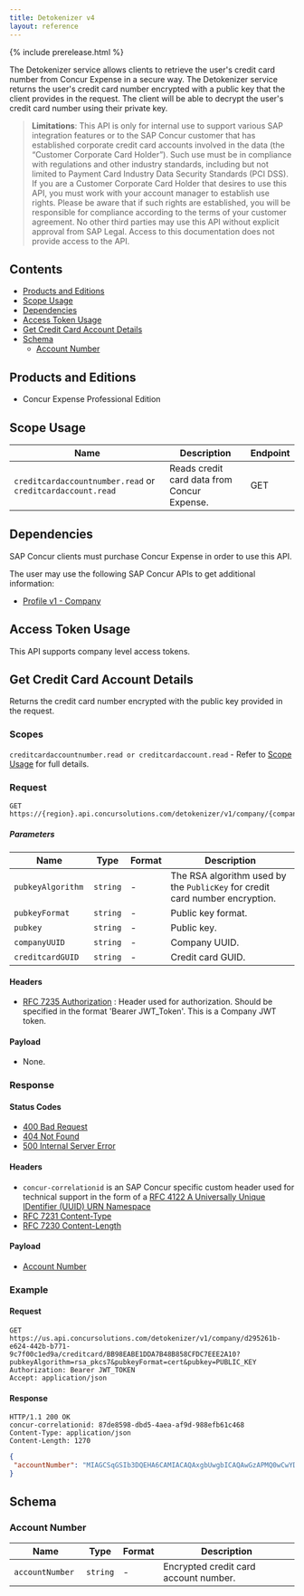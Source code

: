 ```yaml
---
title: Detokenizer v4
layout: reference
---
```


{% include prerelease.html %}

The Detokenizer service allows clients to retrieve the user's credit card number from Concur Expense in a secure way. The Detokenizer service returns the user's credit card number encrypted with a public key that the client provides in the request. The client will be able to decrypt the user's credit card number using their private key.

> **Limitations**: This API is only for internal use to support various SAP integration features or to the SAP Concur customer that has established corporate credit card accounts involved in the data (the “Customer Corporate Card Holder”). Such use must be in compliance with regulations and other industry standards, including but not limited to Payment Card Industry Data Security Standards (PCI DSS). If you are a Customer Corporate Card Holder that desires to use this API, you must work with your account manager to establish use rights. Please be aware that if such rights are established, you will be responsible for compliance according to the terms of your customer agreement. No other third parties may use this API without explicit approval from SAP Legal. Access to this documentation does not provide access to the API.


## Contents
* [Products and Editions](#products-editions)
* [Scope Usage](#scope-usage)
* [Dependencies](#dependencies)
* [Access Token Usage](#access-token-usage)
* [Get Credit Card Account Details](#get-credit-card-account-details)
* [Schema](#schema)
  * [Account Number](#schema-account-number)

## <a name="products-editions"></a>Products and Editions

* Concur Expense Professional Edition

## <a name="scope-usage"></a>Scope Usage

Name|Description|Endpoint
---|---|---
`creditcardaccountnumber.read` or `creditcardaccount.read`|Reads credit card data from Concur Expense.|GET

## <a name="dependencies"></a>Dependencies

SAP Concur clients must purchase Concur Expense in order to use this API.

The user may use the following SAP Concur APIs to get additional information:
* [Profile v1 - Company](/api-reference/profile/v1.company.html)

## <a name="access-token-usage"></a>Access Token Usage

This API supports company level access tokens.

## <a name="get-credit-card-account-details"></a>Get Credit Card Account Details

Returns the credit card number encrypted with the public key provided in the request.

### Scopes

`creditcardaccountnumber.read or creditcardaccount.read` - Refer to [Scope Usage](#scope-usage) for full details.

### Request

```shell
GET https://{region}.api.concursolutions.com/detokenizer/v1/company/{companyUUID}/creditcard/{creditcardGUID}
```

##### Parameters

Name|Type|Format|Description
---|---|---|---
`pubkeyAlgorithm `|`string`|-|The RSA algorithm used by the `PublicKey` for credit card number encryption.
`pubkeyFormat  `|`string`|-|Public key format.
`pubkey `|`string`|-|Public key.
`companyUUID `|`string`|-|Company UUID.
`creditcardGUID `|`string`|-|Credit card GUID.

#### Headers

* [RFC 7235 Authorization](https://tools.ietf.org/html/rfc7235#section-4.2) : Header used for authorization. Should be specified in the format 'Bearer JWT_Token'. This is a Company JWT token.

#### Payload

* None.

### Response

#### Status Codes

* [400 Bad Request](https://tools.ietf.org/html/rfc7231#section-6.5.1)
* [404 Not Found](https://tools.ietf.org/html/rfc7231#section-6.5.4)
* [500 Internal Server Error](https://tools.ietf.org/html/rfc7231#section-6.6.1)

#### Headers

* `concur-correlationid` is an SAP Concur specific custom header used for technical support in the form of a [RFC 4122 A Universally Unique IDentifier (UUID) URN Namespace](https://tools.ietf.org/html/rfc4122)
* [RFC 7231 Content-Type](https://tools.ietf.org/html/rfc7231#section-3.1.1.5)
* [RFC 7230 Content-Length](https://tools.ietf.org/html/rfc7230#section-3.3.2)

#### Payload
* [Account Number](#schema-account-number)

### Example

#### Request

```shell
GET https://us.api.concursolutions.com/detokenizer/v1/company/d295261b-e624-442b-b771-9c7f00c1ed9a/creditcard/BB98EABE1DDA7B48B858CFDC7EEE2A10?pubkeyAlgorithm=rsa_pkcs7&pubkeyFormat=cert&pubkey=PUBLIC_KEY
Authorization: Bearer JWT_TOKEN
Accept: application/json
```

#### Response

```shell
HTTP/1.1 200 OK
concur-correlationid: 87de8598-dbd5-4aea-af9d-988efb61c468
Content-Type: application/json
Content-Length: 1270
```

```json
{
 "accountNumber": "MIAGCSqGSIb3DQEHA6CAMIACAQAxgbUwgbICAQAwGzAPMQ0wCwYDVQQDDARUZXN0AghyaD1Uj9uSsDANBgkqhkiG9w0BAQEFAASBgAk0/9Yd5CQt5/6vQ1gO9aSivBJrv4AOAluZ876tqVI+fCZi7P1YojC4nTkvl358zfD3vXE3ehj14FfIPZlwmuVlSZF4ad5ni2B78fs5Jr6lxhG9iPU0FyFv+NhuIet/mpEaaX2CWB8CUwkTVdDyT5UjrwqsvYpRCwLz0Hx76BO8MIAGCSqGSIb3DQEHATAdBglghkgBZQMEAQIEEPo3PO3VplgQ4mN0L5KInPKggAQgkqu7zWslGq3uqw0G2WXkK0QA2p0YHQuwhEPT2JMF5mUAAAAAAAAAA"
}
```

## <a name="schema"></a>Schema

### <a name="schema-account-number"></a>Account Number

Name|Type|Format|Description
---|---|---|---
`accountNumber `|`string`|-|Encrypted credit card account number.
